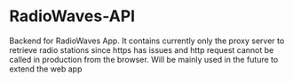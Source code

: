 # RadioWaves-API
Backend for RadioWaves App. It contains currently only the proxy server to retrieve radio stations since https has issues and http request cannot be called in production from the browser. Will be mainly used in the future to extend the web app
